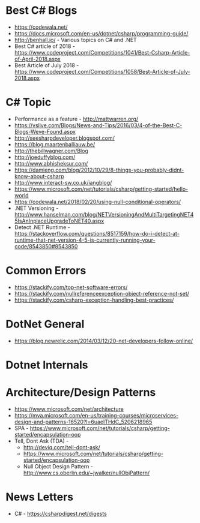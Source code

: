 # Best C# Blogs
* https://codewala.net/
* https://docs.microsoft.com/en-us/dotnet/csharp/programming-guide/
* http://benhall.io/ - Various topics on C# and .NET
* Best C# article of 2018 - https://www.codeproject.com/Competitions/1041/Best-Csharp-Article-of-April-2018.aspx
* Best Article of July 2018 - https://www.codeproject.com/Competitions/1058/Best-Article-of-July-2018.aspx



# C# Topic
* Performance as a feature - http://mattwarren.org/
* https://vslive.com/Blogs/News-and-Tips/2016/03/4-of-the-Best-C-Blogs-Weve-Found.aspx
* http://seesharpdeveloper.blogspot.com/
* https://blog.maartenballiauw.be/
* http://thebillwagner.com/Blog
* http://joeduffyblog.com/
* http://www.abhisheksur.com/
* https://damieng.com/blog/2012/10/29/8-things-you-probably-didnt-know-about-csharp
* http://www.interact-sw.co.uk/iangblog/
* https://www.microsoft.com/net/tutorials/csharp/getting-started/hello-world
* https://codewala.net/2018/02/20/using-null-conditional-operators/
* .NET Versioning - http://www.hanselman.com/blog/NETVersioningAndMultiTargetingNET45IsAnInplaceUpgradeToNET40.aspx
* Detect .NET Runtime - https://stackoverflow.com/questions/8517159/how-do-i-detect-at-runtime-that-net-version-4-5-is-currently-running-your-code/8543850#8543850

# Common Errors
* https://stackify.com/top-net-software-errors/
* https://stackify.com/nullreferenceexception-object-reference-not-set/
* https://stackify.com/csharp-exception-handling-best-practices/


# DotNet General
* https://blog.newrelic.com/2014/03/12/20-net-developers-follow-online/


# Dotnet Internals


# Architecture/Design Patterns
* https://www.microsoft.com/net/architecture
* https://mva.microsoft.com/en-us/training-courses/microservices-design-and-patterns-16520?l=6uaeITHdC_5206218965
* SPA - https://www.microsoft.com/net/tutorials/csharp/getting-started/encapsulation-oop
* Tell, Dont Ask (TDA) - 
   * http://deviq.com/tell-dont-ask/
   * https://www.microsoft.com/net/tutorials/csharp/getting-started/encapsulation-oop
   * Null Object Design Pattern - http://www.cs.oberlin.edu/~jwalker/nullObjPattern/

# News Letters
* C# - https://csharpdigest.net/digests

